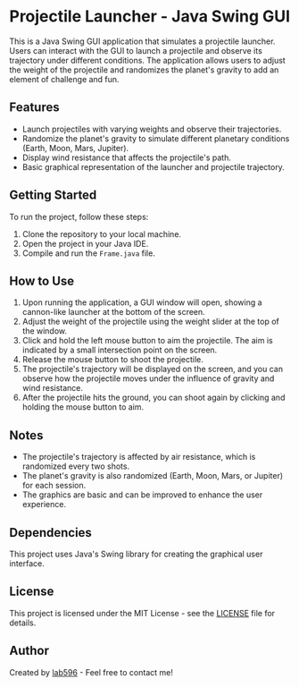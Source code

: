 # Projectile Launcher - Java Swing GUI

This is a Java Swing GUI application that simulates a projectile launcher. Users can interact with the GUI to launch a projectile and observe its trajectory under different conditions. The application allows users to adjust the weight of the projectile and randomizes the planet's gravity to add an element of challenge and fun.

## Features

- Launch projectiles with varying weights and observe their trajectories.
- Randomize the planet's gravity to simulate different planetary conditions (Earth, Moon, Mars, Jupiter).
- Display wind resistance that affects the projectile's path.
- Basic graphical representation of the launcher and projectile trajectory.

## Getting Started

To run the project, follow these steps:

1. Clone the repository to your local machine.
2. Open the project in your Java IDE.
3. Compile and run the `Frame.java` file.

## How to Use

1. Upon running the application, a GUI window will open, showing a cannon-like launcher at the bottom of the screen.
2. Adjust the weight of the projectile using the weight slider at the top of the window.
3. Click and hold the left mouse button to aim the projectile. The aim is indicated by a small intersection point on the screen.
4. Release the mouse button to shoot the projectile.
5. The projectile's trajectory will be displayed on the screen, and you can observe how the projectile moves under the influence of gravity and wind resistance.
6. After the projectile hits the ground, you can shoot again by clicking and holding the mouse button to aim.

## Notes

- The projectile's trajectory is affected by air resistance, which is randomized every two shots.
- The planet's gravity is also randomized (Earth, Moon, Mars, or Jupiter) for each session.
- The graphics are basic and can be improved to enhance the user experience.

## Dependencies

This project uses Java's Swing library for creating the graphical user interface.

## License

This project is licensed under the MIT License - see the [LICENSE](LICENSE) file for details.

## Author

Created by [lab596](https://github.com/lab596) - Feel free to contact me!
